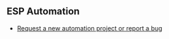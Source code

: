 ## ESP Automation


- [Request a new automation project or report a bug ](https://github.com/EvidentSecurity/automation/issues/new)
